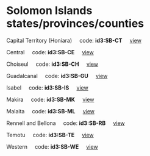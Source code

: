 # Solomon Islands states/provinces/counties
Capital Territory (Honiara)&nbsp;&nbsp;&nbsp;&nbsp;&nbsp;code: **id3:SB-CT**&nbsp;&nbsp;&nbsp;&nbsp;&nbsp;[view](../../export/geojson/medium/id3/sb/ct.geojson)&nbsp;&nbsp;&nbsp;&nbsp;&nbsp;


Central&nbsp;&nbsp;&nbsp;&nbsp;&nbsp;code: **id3:SB-CE**&nbsp;&nbsp;&nbsp;&nbsp;&nbsp;[view](../../export/geojson/medium/id3/sb/ce.geojson)&nbsp;&nbsp;&nbsp;&nbsp;&nbsp;


Choiseul&nbsp;&nbsp;&nbsp;&nbsp;&nbsp;code: **id3:SB-CH**&nbsp;&nbsp;&nbsp;&nbsp;&nbsp;[view](../../export/geojson/medium/id3/sb/ch.geojson)&nbsp;&nbsp;&nbsp;&nbsp;&nbsp;


Guadalcanal&nbsp;&nbsp;&nbsp;&nbsp;&nbsp;code: **id3:SB-GU**&nbsp;&nbsp;&nbsp;&nbsp;&nbsp;[view](../../export/geojson/medium/id3/sb/gu.geojson)&nbsp;&nbsp;&nbsp;&nbsp;&nbsp;


Isabel&nbsp;&nbsp;&nbsp;&nbsp;&nbsp;code: **id3:SB-IS**&nbsp;&nbsp;&nbsp;&nbsp;&nbsp;[view](../../export/geojson/medium/id3/sb/is.geojson)&nbsp;&nbsp;&nbsp;&nbsp;&nbsp;


Makira&nbsp;&nbsp;&nbsp;&nbsp;&nbsp;code: **id3:SB-MK**&nbsp;&nbsp;&nbsp;&nbsp;&nbsp;[view](../../export/geojson/medium/id3/sb/mk.geojson)&nbsp;&nbsp;&nbsp;&nbsp;&nbsp;


Malaita&nbsp;&nbsp;&nbsp;&nbsp;&nbsp;code: **id3:SB-ML**&nbsp;&nbsp;&nbsp;&nbsp;&nbsp;[view](../../export/geojson/medium/id3/sb/ml.geojson)&nbsp;&nbsp;&nbsp;&nbsp;&nbsp;


Rennell and Bellona&nbsp;&nbsp;&nbsp;&nbsp;&nbsp;code: **id3:SB-RB**&nbsp;&nbsp;&nbsp;&nbsp;&nbsp;[view](../../export/geojson/medium/id3/sb/rb.geojson)&nbsp;&nbsp;&nbsp;&nbsp;&nbsp;


Temotu&nbsp;&nbsp;&nbsp;&nbsp;&nbsp;code: **id3:SB-TE**&nbsp;&nbsp;&nbsp;&nbsp;&nbsp;[view](../../export/geojson/medium/id3/sb/te.geojson)&nbsp;&nbsp;&nbsp;&nbsp;&nbsp;


Western&nbsp;&nbsp;&nbsp;&nbsp;&nbsp;code: **id3:SB-WE**&nbsp;&nbsp;&nbsp;&nbsp;&nbsp;[view](../../export/geojson/medium/id3/sb/we.geojson)&nbsp;&nbsp;&nbsp;&nbsp;&nbsp;

